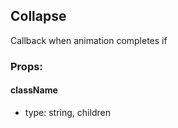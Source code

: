 ## Collapse
Callback when animation completes
    if

### Props:

#### className
 - type: string,
  children

